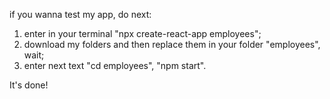 if you wanna test my app, do next:
1. enter in your terminal "npx create-react-app employees";
2. download my folders and then replace them in your folder "employees", wait;
3. enter next text "cd employees", "npm start".

It's done!

